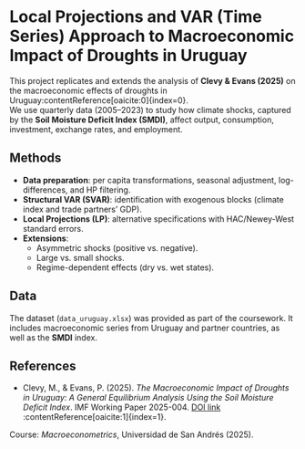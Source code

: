 # Local Projections and VAR (Time Series) Approach to Macroeconomic Impact of Droughts in Uruguay

This project replicates and extends the analysis of **Clevy & Evans (2025)** on the macroeconomic effects of droughts in Uruguay:contentReference[oaicite:0]{index=0}.  
We use quarterly data (2005–2023) to study how climate shocks, captured by the **Soil Moisture Deficit Index (SMDI)**, affect output, consumption, investment, exchange rates, and employment.  

## Methods
- **Data preparation**: per capita transformations, seasonal adjustment, log-differences, and HP filtering.  
- **Structural VAR (SVAR)**: identification with exogenous blocks (climate index and trade partners’ GDP).  
- **Local Projections (LP)**: alternative specifications with HAC/Newey-West standard errors.  
- **Extensions**:  
  - Asymmetric shocks (positive vs. negative).  
  - Large vs. small shocks.  
  - Regime-dependent effects (dry vs. wet states).  

## Data
The dataset (`data_uruguay.xlsx`) was provided as part of the coursework. It includes macroeconomic series from Uruguay and partner countries, as well as the **SMDI** index.  

## References
- Clevy, M., & Evans, P. (2025). *The Macroeconomic Impact of Droughts in Uruguay: A General Equilibrium Analysis Using the Soil Moisture Deficit Index*. IMF Working Paper 2025-004. [DOI link](https://doi.org/10.5089/9798400298059.001) :contentReference[oaicite:1]{index=1}.
  
Course: *Macroeconometrics*, Universidad de San Andrés (2025).  

